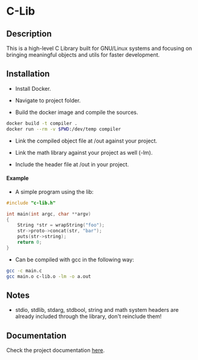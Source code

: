 # C-Lib

## Description

This is a high-level C Library built for GNU/Linux systems and focusing on bringing meaningful objects and utils for faster development.

## Installation

- Install Docker.

- Navigate to project folder.

- Build the docker image and compile the sources.

```bash
docker build -t compiler .
docker run --rm -v $PWD:/dev/temp compiler
```

- Link the compiled object file at /out against your project.

- Link the math library against your project as well (-lm).

- Include the header file at /out in your project.

#### Example

- A simple program using the lib:

```C
#include "c-lib.h"

int main(int argc, char **argv)
{
    String *str = wrapString("foo");
    str->proto->concat(str, "bar");
    puts(str->string);
    return 0;
}
```

- Can be compiled with gcc in the following way:

```bash
gcc -c main.c
gcc main.o c-lib.o -lm -o a.out
```

## Notes

- stdio, stdlib, stdarg, stdbool, string and math system headers are already included through the library, don't reinclude them!

## Documentation

Check the project documentation [here](./docs/index.md).
